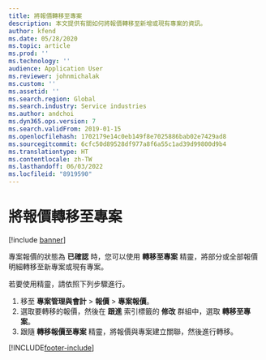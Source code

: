 ```yaml
---
title: 將報價轉移至專案
description: 本文提供有關如何將報價轉移至新增或現有專案的資訊。
author: kfend
ms.date: 05/28/2020
ms.topic: article
ms.prod: ''
ms.technology: ''
audience: Application User
ms.reviewer: johnmichalak
ms.custom: ''
ms.assetid: ''
ms.search.region: Global
ms.search.industry: Service industries
ms.author: andchoi
ms.dyn365.ops.version: 7
ms.search.validFrom: 2019-01-15
ms.openlocfilehash: 1702179e14c0eb149f8e7025886bab02e7429ad8
ms.sourcegitcommit: 6cfc50d89528df977a8f6a55c1ad39d99800d9b4
ms.translationtype: HT
ms.contentlocale: zh-TW
ms.lasthandoff: 06/03/2022
ms.locfileid: "8919590"
---
```

# <a name="transfer-a-quotation-to-a-project"></a>將報價轉移至專案

[!include [banner](../includes/banner.md)]

專案報價的狀態為 **已確認** 時，您可以使用 **轉移至專案** 精靈，將部分或全部報價明細轉移至新專案或現有專案。 

若要使用精靈，請依照下列步驟進行。

1. 移至 **專案管理與會計** > **報價** > **專案報價**。
2. 選取要轉移的報價，然後在 **跟進** 索引標籤的 **修改** 群組中，選取 **轉移至專案**。
3. 跟隨 **轉移報價至專案** 精靈，將報價與專案建立關聯，然後進行轉移。


[!INCLUDE[footer-include](../includes/footer-banner.md)]